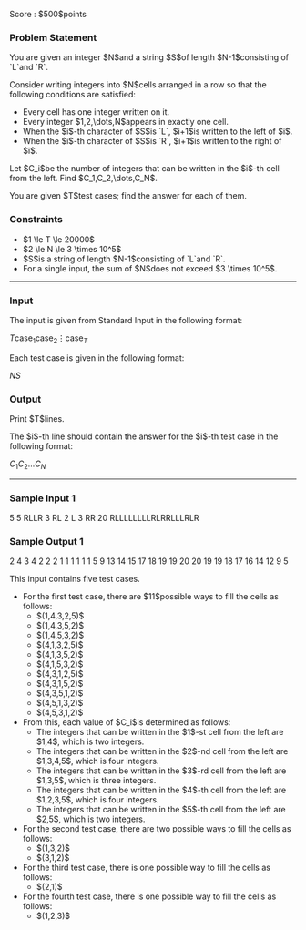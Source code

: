 
<div>

<span>

<span>

<p>
Score : $500$points
</p>

<div>

<section>

### **Problem Statement**

<p>
You are given an integer $N$and a string $S$of length $N-1$consisting of `L`and `R`.
</p>

<p>
Consider writing integers into $N$cells arranged in a row so that the following conditions are satisfied:
</p>

<ul>

<li>
Every cell has one integer written on it.
</li>

<li>
Every integer $1,2,\dots,N$appears in exactly one cell.
</li>

<li>
When the $i$-th character of $S$is `L`, $i+1$is written to the left of $i$.
</li>

<li>
When the $i$-th character of $S$is `R`, $i+1$is written to the right of $i$.
</li>

</ul>

<p>
Let $C_i$be the number of integers that can be written in the $i$-th cell from the left.
Find $C_1,C_2,\dots,C_N$.
</p>

<p>
You are given $T$test cases; find the answer for each of them.
</p>

</section>

</div>

<div>

<section>

### **Constraints**

<ul>

<li>
$1 \le T \le 20000$
</li>

<li>
$2 \le N \le 3 \times 10^5$
</li>

<li>
$S$is a string of length $N-1$consisting of `L`and `R`.
</li>

<li>
For a single input, the sum of $N$does not exceed $3 \times 10^5$.
</li>

</ul>

</section>

</div>

---

<div>

<div>

<section>

### **Input**

<p>
The input is given from Standard Input in the following format:
</p>

<div>

$T$$\text{case}_1$$\text{case}_2$$\vdots$$\text{case}_T$
</div>

<p>
Each test case is given in the following format:
</p>

<div>

$N$$S$
</div>

</section>

</div>

<div>

<section>

### **Output**

<p>
Print $T$lines.
</p>

<p>
The $i$-th line should contain the answer for the $i$-th test case in the following format:
</p>

<div>

$C_1$$C_2$$\dots$$C_N$
</div>

</section>

</div>

</div>

---

<div>

<section>

### **Sample Input 1**

<div>

5
5
RLLR
3
RL
2
L
3
RR
20
RLLLLLLLLRLRRLLLRLR

</div>

</section>

</div>

<div>

<section>

### **Sample Output 1**

<div>

2 4 3 4 2
2 2 1
1 1
1 1 1
5 9 13 14 15 17 18 19 19 20 20 19 19 18 17 16 14 12 9 5

</div>

<p>
This input contains five test cases.
</p>

<ul>

<li>
For the first test case, there are $11$possible ways to fill the cells as follows:
<ul>

<li>
$(1,4,3,2,5)$
</li>

<li>
$(1,4,3,5,2)$
</li>

<li>
$(1,4,5,3,2)$
</li>

<li>
$(4,1,3,2,5)$
</li>

<li>
$(4,1,3,5,2)$
</li>

<li>
$(4,1,5,3,2)$
</li>

<li>
$(4,3,1,2,5)$
</li>

<li>
$(4,3,1,5,2)$
</li>

<li>
$(4,3,5,1,2)$
</li>

<li>
$(4,5,1,3,2)$
</li>

<li>
$(4,5,3,1,2)$
</li>

</ul>

</li>

<li>
From this, each value of $C_i$is determined as follows:
<ul>

<li>
The integers that can be written in the $1$-st cell from the left are $1,4$, which is two integers.
</li>

<li>
The integers that can be written in the $2$-nd cell from the left are $1,3,4,5$, which is four integers.
</li>

<li>
The integers that can be written in the $3$-rd cell from the left are $1,3,5$, which is three integers.
</li>

<li>
The integers that can be written in the $4$-th cell from the left are $1,2,3,5$, which is four integers.
</li>

<li>
The integers that can be written in the $5$-th cell from the left are $2,5$, which is two integers.
</li>

</ul>

</li>

<li>
For the second test case, there are two possible ways to fill the cells as follows:
<ul>

<li>
$(1,3,2)$
</li>

<li>
$(3,1,2)$
</li>

</ul>

</li>

<li>
For the third test case, there is one possible way to fill the cells as follows:
<ul>

<li>
$(2,1)$
</li>

</ul>

</li>

<li>
For the fourth test case, there is one possible way to fill the cells as follows:
<ul>

<li>
$(1,2,3)$
</li>

</ul>

</li>

</ul>

</section>

</div>

</span>

</span>

</div>
